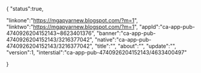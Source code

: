 {
"status":true,

"linkone":"https://mgapyarnew.blogspot.com/?m=1",
"linktwo":"https://mgapyarnew.blogspot.com/?m=1",
"appId":"ca-app-pub-4740926204152143~8623401376",
"banner":"ca-app-pub-4740926204152143/3216377042",
"native":"ca-app-pub-4740926204152143/3216377042",
"title":"",
"about":"",
"update":"",
"version":1,
"interstial":"ca-app-pub-4740926204152143/4633400497"

}
